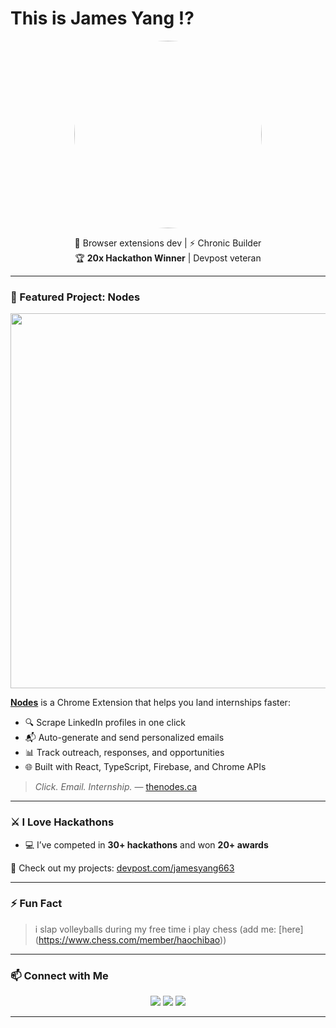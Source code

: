 # This is James Yang ⁉

<p align="center">
  <img src="https://cdn.bsky.app/img/feed_thumbnail/plain/did:plc:7urtbscsiphnbwyu2mrvzats/bafkreicuj2xaj2ebsyas3h2mzgee7g4d2ocztkn5k6oufr5wjziuzph7ye@jpeg" width="300" style="border-radius: 50%" />
</p>

<p align="center">
  🧩 Browser extensions dev | ⚡ Chronic Builder <br>
  🏆 <strong>20x Hackathon Winner</strong> | Devpost veteran
</p>

---

### 🧠 Featured Project: Nodes
<p align="center">
  <img src="https://www.thenodes.ca/banner.png" height="600" />
</p>

**[Nodes](https://thenodes.ca)** is a Chrome Extension that helps you land internships faster:

- 🔍 Scrape LinkedIn profiles in one click  
- 📬 Auto-generate and send personalized emails  
- 📊 Track outreach, responses, and opportunities  
- 🌐 Built with React, TypeScript, Firebase, and Chrome APIs

> _Click. Email. Internship._ — [thenodes.ca](https://thenodes.ca)

---

### ⚔️ I Love Hackathons

- 💻 I’ve competed in **30+ hackathons** and won **20+ awards**

🔗 Check out my projects: [devpost.com/jamesyang663](https://devpost.com/jamesyang663)

---

### ⚡ Fun Fact

> i slap volleyballs during my free time
> i play chess (add me: [here] (https://www.chess.com/member/haochibao))

---

### 📫 Connect with Me

<p align="center">
  <a href="mailto:jamesyang663@gmail.com"><img src="https://img.shields.io/badge/Email-D14836?style=for-the-badge&logo=gmail&logoColor=white" /></a>
  <a href="https://www.linkedin.com/in/jpyang"><img src="https://img.shields.io/badge/LinkedIn-0077B5?style=for-the-badge&logo=linkedin&logoColor=white" /></a>
  <a href="https://thenodes.ca"><img src="https://img.shields.io/badge/Visit-Nodes.ca-purple?style=for-the-badge&logo=google-chrome&logoColor=white" /></a>
</p>

---
